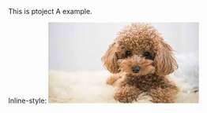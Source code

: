 This is ptoject A example.

Inline-style: 
![alt text](https://github.com/RisaFuu/projectA/blob/main/images/dog.jpg "Logo Title Text 1")
